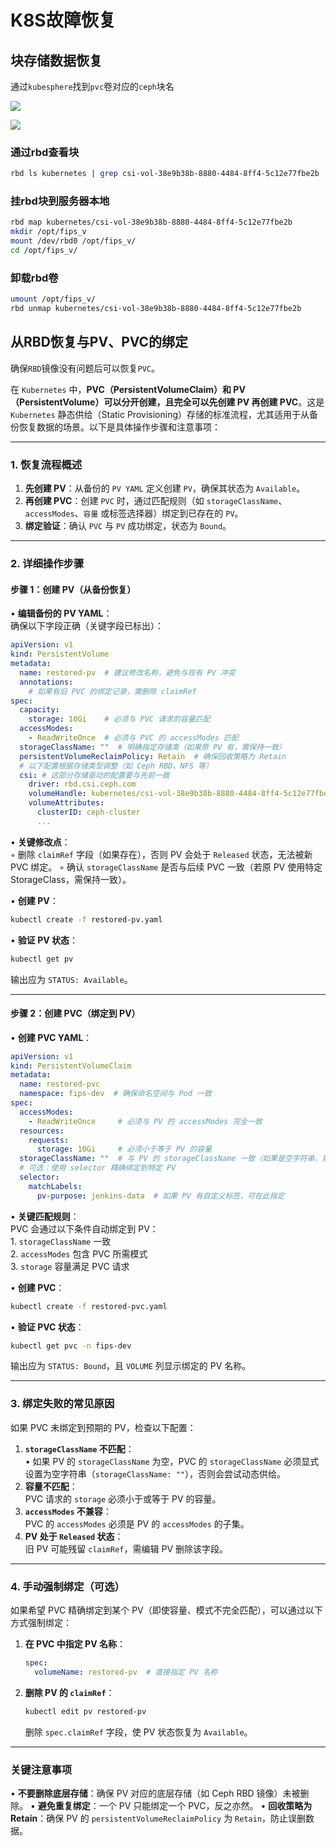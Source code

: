 
# K8S故障恢复

## 块存储数据恢复

通过`kubesphere`找到`pvc`卷对应的`ceph`块名

![](http://188.36.4.115/api/project/file/attachment/FqOs1kbM5b0UXwYaFjcF13zYJPQd?imageMogr2/auto-orient&e=1743559144&token=VXu2kld82Q4CEhnpUzweXRgby4RUyIfxr11qICVo:sa04XZt0DRCOJC2mmg1Vpba7reU)

![](http://188.36.4.115/api/project/file/attachment/FlQvQhIjy22lr6jEwmQqJgx7ePA7?imageMogr2/auto-orient&e=1743559144&token=VXu2kld82Q4CEhnpUzweXRgby4RUyIfxr11qICVo:_zosJF_895JgoVT8BLZCM948Oz8)

### 通过rbd查看块

```bash
rbd ls kubernetes | grep csi-vol-38e9b38b-8880-4484-8ff4-5c12e77fbe2b
```

### 挂rbd块到服务器本地

```bash
rbd map kubernetes/csi-vol-38e9b38b-8880-4484-8ff4-5c12e77fbe2b
mkdir /opt/fips_v
mount /dev/rbd0 /opt/fips_v/
cd /opt/fips_v/
```

### 卸载rbd卷

```bash
umount /opt/fips_v/
rbd unmap kubernetes/csi-vol-38e9b38b-8880-4484-8ff4-5c12e77fbe2b
```

## 从RBD恢复与PV、PVC的绑定

确保`RBD`镜像没有问题后可以恢复`PVC`。

在 `Kubernetes` 中，**PVC（PersistentVolumeClaim）和 PV（PersistentVolume）可以分开创建，且完全可以先创建 PV 再创建 PVC**。这是 `Kubernetes` 静态供给（Static Provisioning）存储的标准流程，尤其适用于从备份恢复数据的场景。以下是具体操作步骤和注意事项：

---

### 1. 恢复流程概述

1. **先创建 PV**：从备份的 `PV YAML` 定义创建 `PV`，确保其状态为 `Available`。
2. **再创建 PVC**：创建 `PVC` 时，通过匹配规则（如 `storageClassName`、`accessModes`、`容量` 或标签选择器）绑定到已存在的 `PV`。
3. **绑定验证**：确认 `PVC` 与 `PV` 成功绑定，状态为 `Bound`。

---

### 2. 详细操作步骤

#### 步骤 1：创建 PV（从备份恢复）
• **编辑备份的 PV YAML**：  
  确保以下字段正确（关键字段已标出）：
  ```yaml
  apiVersion: v1
  kind: PersistentVolume
  metadata:
    name: restored-pv  # 建议修改名称，避免与现有 PV 冲突
    annotations:
      # 如果有旧 PVC 的绑定记录，需删除 claimRef
  spec:
    capacity:
      storage: 10Gi    # 必须与 PVC 请求的容量匹配
    accessModes:
      - ReadWriteOnce  # 必须与 PVC 的 accessModes 匹配
    storageClassName: ""  # 明确指定存储类（如果原 PV 有，需保持一致）
    persistentVolumeReclaimPolicy: Retain  # 确保回收策略为 Retain
    # 以下配置根据存储类型调整（如 Ceph RBD、NFS 等）
    csi: # 这部分存储驱动的配置要与先前一致
      driver: rbd.csi.ceph.com
      volumeHandle: kubernetes/csi-vol-38e9b38b-8880-4484-8ff4-5c12e77fbe2b  
      volumeAttributes:
        clusterID: ceph-cluster
        ...
  ```
  • **关键修改点**：  
    ◦ 删除 `claimRef` 字段（如果存在），否则 PV 会处于 `Released` 状态，无法被新 PVC 绑定。
    ◦ 确认 `storageClassName` 是否与后续 PVC 一致（若原 PV 使用特定 StorageClass，需保持一致）。

• **创建 PV**：
  ```bash
  kubectl create -f restored-pv.yaml
  ```

• **验证 PV 状态**：
  ```bash
  kubectl get pv
  ```
  输出应为 `STATUS: Available`。

---

#### 步骤 2：创建 PVC（绑定到 PV）
• **创建 PVC YAML**：  
  ```yaml
  apiVersion: v1
  kind: PersistentVolumeClaim
  metadata:
    name: restored-pvc
    namespace: fips-dev  # 确保命名空间与 Pod 一致
  spec:
    accessModes:
      - ReadWriteOnce     # 必须与 PV 的 accessModes 完全一致
    resources:
      requests:
        storage: 10Gi     # 必须小于等于 PV 的容量
    storageClassName: ""  # 与 PV 的 storageClassName 一致（如果是空字符串，需显式设置为空）
    # 可选：使用 selector 精确绑定到特定 PV
    selector:
      matchLabels:
        pv-purpose: jenkins-data  # 如果 PV 有自定义标签，可在此指定
  ```
  • **关键匹配规则**：  
    PVC 会通过以下条件自动绑定到 PV：  
    1. `storageClassName` 一致  
    2. `accessModes` 包含 PVC 所需模式  
    3. `storage` 容量满足 PVC 请求  

• **创建 PVC**：
  ```bash
  kubectl create -f restored-pvc.yaml
  ```

• **验证 PVC 状态**：
  ```bash
  kubectl get pvc -n fips-dev
  ```
  输出应为 `STATUS: Bound`，且 `VOLUME` 列显示绑定的 PV 名称。

---

### 3. 绑定失败的常见原因
如果 PVC 未绑定到预期的 PV，检查以下配置：
1. **`storageClassName` 不匹配**：  
   • 如果 PV 的 `storageClassName` 为空，PVC 的 `storageClassName` 必须显式设置为空字符串（`storageClassName: ""`），否则会尝试动态供给。
2. **容量不匹配**：  
   PVC 请求的 `storage` 必须小于或等于 PV 的容量。
3. **`accessModes` 不兼容**：  
   PVC 的 `accessModes` 必须是 PV 的 `accessModes` 的子集。
4. **PV 处于 `Released` 状态**：  
   旧 PV 可能残留 `claimRef`，需编辑 PV 删除该字段。

---

### 4. 手动强制绑定（可选）
如果希望 PVC 精确绑定到某个 PV（即使容量、模式不完全匹配），可以通过以下方式强制绑定：  
1. **在 PVC 中指定 PV 名称**：  
   ```yaml
   spec:
     volumeName: restored-pv  # 直接指定 PV 名称
   ```
2. **删除 PV 的 `claimRef`**：  
   ```bash
   kubectl edit pv restored-pv
   ```
   删除 `spec.claimRef` 字段，使 PV 状态恢复为 `Available`。

---

### 关键注意事项
• **不要删除底层存储**：确保 PV 对应的底层存储（如 Ceph RBD 镜像）未被删除。
• **避免重复绑定**：一个 PV 只能绑定一个 PVC，反之亦然。
• **回收策略为 Retain**：确保 PV 的 `persistentVolumeReclaimPolicy` 为 `Retain`，防止误删数据。